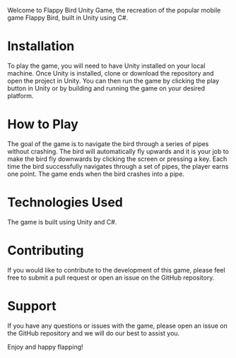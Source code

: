 Welcome to Flappy Bird Unity Game, the recreation of the popular mobile game Flappy Bird, built in Unity using C#.

# Installation
To play the game, you will need to have Unity installed on your local machine. Once Unity is installed, clone or download the repository and open the project in Unity. You can then run the game by clicking the play button in Unity or by building and running the game on your desired platform.

# How to Play
The goal of the game is to navigate the bird through a series of pipes without crashing. The bird will automatically fly upwards and it is your job to make the bird fly downwards by clicking the screen or pressing a key. Each time the bird successfully navigates through a set of pipes, the player earns one point. The game ends when the bird crashes into a pipe.

# Technologies Used
The game is built using Unity and C#.

# Contributing
If you would like to contribute to the development of this game, please feel free to submit a pull request or open an issue on the GitHub repository.

# Support
If you have any questions or issues with the game, please open an issue on the GitHub repository and we will do our best to assist you.

Enjoy and happy flapping!
